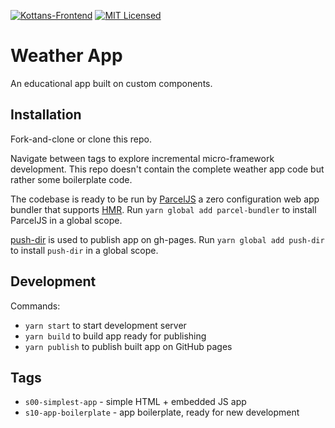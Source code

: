 [![Kottans-Frontend][icon-kottans]][kottans-frontend]
[![MIT Licensed][icon-mit]][license]

# Weather App

An educational app built on custom components.

## Installation

Fork-and-clone or clone this repo.

Navigate between tags to explore incremental
micro-framework development. This repo doesn't
contain the complete weather app code but rather
some boilerplate code.

The codebase is ready to be run by
[ParcelJS](https://parceljs.org/)
a zero configuration web app bundler that supports
[HMR](https://parceljs.org/hmr.html).
Run `yarn global add parcel-bundler` to install ParcelJS
in a global scope.

[push-dir](https://www.npmjs.com/package/push-dir)
is used to publish app on gh-pages.
Run `yarn global add push-dir` to install `push-dir`
in a global scope.

## Development

Commands:
 - `yarn start` to start development server
 - `yarn build` to build app ready for publishing
 - `yarn publish` to publish built app on GitHub pages

## Tags

 * `s00-simplest-app` - simple HTML + embedded JS app
 * `s10-app-boilerplate` - app boilerplate, ready for new development

[icon-kottans]: https://img.shields.io/badge/%3D(%5E.%5E)%3D-frontend-yellow.svg
[kottans-frontend]: https://github.com/kottans/frontend
[icon-mit]: https://img.shields.io/badge/license-MIT-blue.svg
[license]: https://github.com/Kottans/web/blob/master/LICENSE.md
